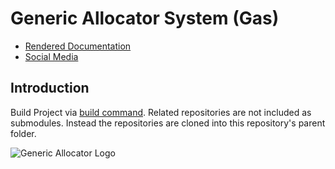 # Generic Allocator System (Gas)

* [Rendered Documentation](http://splitcells.net/net/splitcells/gel/index.html)
* [Social Media](https://twitter.com/splitcells)

## Introduction

Build Project via [build command](./bin/build).
Related repositories are not included as submodules.
Instead the repositories are cloned into this repository's parent folder.

![Generic Allocator Logo](http://splitcells.net/net/splitcells/martins/avots/website/images/license.standard/white.project.logo.generic.allocator.jpg)
